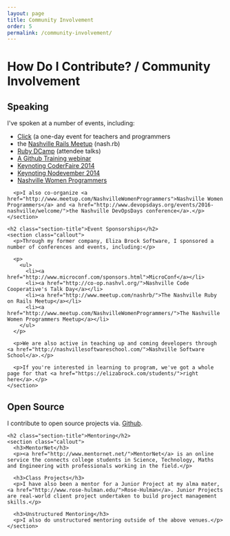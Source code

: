 ```yaml
---
layout: page
title: Community Involvement
order: 5
permalink: /community-involvement/
---
```

# How Do I Contribute? / Community Involvement

<section class="full-column">
  <section class="half-column">
    <h2 class="section-title">Speaking</h2>
    <section class="callout">
      <p>I've spoken at a number of events, including:</p>
      <p>
        <ul>
          <li><a href="http://www.nashvillecode.org/">Click</a> (a one-day event for teachers and programmers</li>
          <li>the <a href="http://www.meetup.com/nashrb/events/14547054/">Nashville Rails Meetup</a> (nash.rb)</li>
          <li><a href="http://rubydcamp.org/">Ruby DCamp</a> (attendee talks)</li>
          <li><a href="https://www.youtube.com/watch?v=m0t1mOeAJgs">A Github Training webinar</a></li>
          <li><a href="http://lanyrd.com/2014/coderfaire-tennessee/">Keynoting CoderFaire 2014</a></li>
          <li><a href="http://nodevember.org/">Keynoting Nodevember 2014</a></li>
          <li><a href="http://www.meetup.com/NashvilleWomenProgrammers/events/229031655/">Nashville Women Programmers</a></li>
        </ul>
      </p>

      <p>I also co-organize <a href="http://www.meetup.com/NashvilleWomenProgrammers">Nashville Women Programmers</a> and <a href="http://www.devopsdays.org/events/2016-nashville/welcome/">the Nashville DevOpsDays conference</a>.</p>
    </section>

    <h2 class="section-title">Event Sponsorships</h2>
    <section class="callout">
      <p>Through my former company, Eliza Brock Software, I sponsored a number of conferences and events, including:</p>

      <p>
        <ul>
          <li><a href="http://www.microconf.com/sponsors.html">MicroConf</a></li>
          <li><a href="http://co-op.nashvl.org/">Nashville Code Cooperative's Talk Day</a></li>
          <li><a href="http://www.meetup.com/nashrb/">The Nashville Ruby on Rails Meetup</a></li>
          <li><a href="http://www.meetup.com/NashvilleWomenProgrammers/">The Nashville Women Programmers Meetup</a></li>
        </ul>
      </p>

      <p>We are also active in teaching up and coming developers through <a href="http://nashvillesoftwareschool.com/">Nashville Software School</a>.</p>

      <p>If you're interested in learning to program, we've got a whole page for that <a href="https://elizabrock.com/students/">right here</a>.</p>
    </section>
  </section>
  <section class="half-column">
    <h2 class="section-title">Open Source</h2>
    <section class="callout">
      <p>I contribute to open source projects via. <a href="https://github.com/elizabrock">Github</a>.</p>
    </section>

    <h2 class="section-title">Mentoring</h2>
    <section class="callout">
      <h3>MentorNet</h3>
      <p><a href="http://www.mentornet.net/">MentorNet</a> is an online service the connects college students in Science, Technology, Maths and Engineering with professionals working in the field.</p>

      <h3>Class Projects</h3>
      <p>I have also been a mentor for a Junior Project at my alma mater, <a href="http://www.rose-hulman.edu/">Rose-Hulman</a>. Junior Projects are real-world client project undertaken to build project management skills.</p>

      <h3>Unstructured Mentoring</h3>
      <p>I also do unstructured mentoring outside of the above venues.</p>
    </section>
  </section>
</section>
